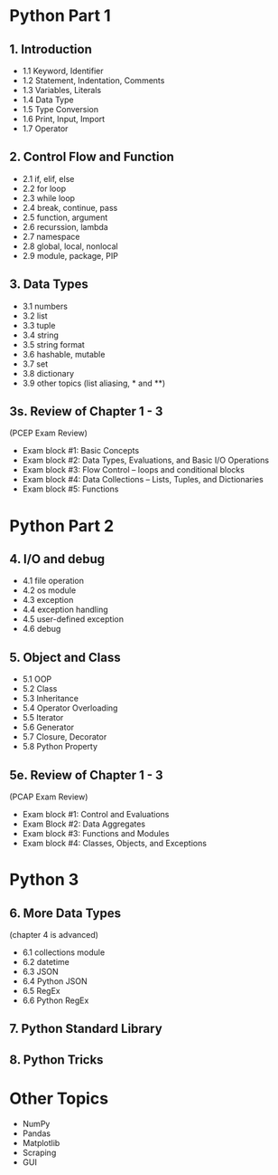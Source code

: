 # Python Part 1
## 1. Introduction
- 1.1 Keyword, Identifier
- 1.2 Statement, Indentation, Comments
- 1.3 Variables, Literals
- 1.4 Data Type
- 1.5 Type Conversion
- 1.6 Print, Input, Import
- 1.7 Operator

## 2. Control Flow and Function
- 2.1 if, elif, else
- 2.2 for loop
- 2.3 while loop
- 2.4 break, continue, pass
- 2.5 function, argument
- 2.6 recurssion, lambda
- 2.7 namespace
- 2.8 global, local, nonlocal
- 2.9 module, package, PIP

## 3. Data Types
- 3.1 numbers
- 3.2 list
- 3.3 tuple
- 3.4 string
- 3.5 string format
- 3.6 hashable, mutable
- 3.7 set
- 3.8 dictionary
- 3.9 other topics
(list aliasing, * and **)

## 3s. Review of Chapter 1 - 3
(PCEP Exam Review)
- Exam block #1: Basic Concepts
- Exam block #2: Data Types, Evaluations, and Basic I/O Operations
- Exam block #3: Flow Control – loops and conditional blocks
- Exam block #4: Data Collections – Lists, Tuples, and Dictionaries
- Exam block #5: Functions

# Python Part 2

## 4. I/O and debug
- 4.1 file operation
- 4.2 os module
- 4.3 exception
- 4.4 exception handling
- 4.5 user-defined exception
- 4.6 debug

## 5. Object and Class
- 5.1 OOP
- 5.2 Class
- 5.3 Inheritance
- 5.4 Operator Overloading
- 5.5 Iterator
- 5.6 Generator
- 5.7 Closure, Decorator
- 5.8 Python Property

## 5e. Review of Chapter 1 - 3
(PCAP Exam Review)
- Exam block #1: Control and Evaluations
- Exam Block #2: Data Aggregates
- Exam block #3: Functions and Modules
- Exam block #4: Classes, Objects, and Exceptions

# Python 3

## 6. More Data Types
(chapter 4 is advanced)
- 6.1 collections module
- 6.2 datetime
- 6.3 JSON
- 6.4 Python JSON
- 6.5 RegEx
- 6.6 Python RegEx

## 7. Python Standard Library


## 8. Python Tricks


# Other Topics
- NumPy 
- Pandas
- Matplotlib
- Scraping
- GUI
